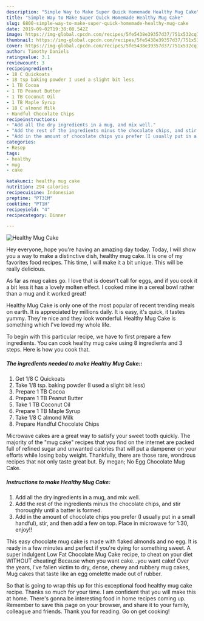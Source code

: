 ```yaml
---
description: "Simple Way to Make Super Quick Homemade Healthy Mug Cake"
title: "Simple Way to Make Super Quick Homemade Healthy Mug Cake"
slug: 6800-simple-way-to-make-super-quick-homemade-healthy-mug-cake
date: 2019-09-02T19:38:08.542Z
image: https://img-global.cpcdn.com/recipes/5fe5438e39357d37/751x532cq70/healthy-mug-cake-recipe-main-photo.jpg
thumbnail: https://img-global.cpcdn.com/recipes/5fe5438e39357d37/751x532cq70/healthy-mug-cake-recipe-main-photo.jpg
cover: https://img-global.cpcdn.com/recipes/5fe5438e39357d37/751x532cq70/healthy-mug-cake-recipe-main-photo.jpg
author: Timothy Daniels
ratingvalue: 3.1
reviewcount: 3
recipeingredient:
- 18 C Quickoats
- 18 tsp baking powder I used a slight bit less
- 1 TB Cocoa
- 1 TB Peanut Butter
- 1 TB Coconut Oil
- 1 TB Maple Syrup
- 18 C almond Milk
- Handful Chocolate Chips
recipeinstructions:
- "Add all the dry ingredients in a mug, and mix well."
- "Add the rest of the ingredients minus the chocolate chips, and stir thoroughly until a batter is formed."
- "Add in the amount of chocolate chips you prefer (I usually put in a small handful), stir, and then add a few on top. Place in microwave for 1:30, enjoy!!"
categories:
- Resep
tags:
- healthy
- mug
- cake

katakunci: healthy mug cake
nutrition: 294 calories
recipecuisine: Indonesian
preptime: "PT31M"
cooktime: "PT1H"
recipeyield: "4"
recipecategory: Dinner

---
```



![Healthy Mug Cake](https://img-global.cpcdn.com/recipes/5fe5438e39357d37/751x532cq70/healthy-mug-cake-recipe-main-photo.jpg)

Hey everyone, hope you're having an amazing day today. Today, I will show you a way to make a distinctive dish, healthy mug cake. It is one of my favorites food recipes. This time, I will make it a bit unique. This will be really delicious.

As far as mug cakes go. I love that is doesn&#39;t call for eggs, and if you cook it a bit less it has a lovely molten effect. I cooked mine in a cereal bowl rather than a mug and it worked great!

Healthy Mug Cake is only one of the most popular of recent trending meals on earth. It is appreciated by millions daily. It is easy, it's quick, it tastes yummy. They're nice and they look wonderful. Healthy Mug Cake is something which I've loved my whole life.


To begin with this particular recipe, we have to first prepare a few ingredients. You can cook healthy mug cake using 8 ingredients and 3 steps. Here is how you cook that.

##### The ingredients needed to make Healthy Mug Cake::

1. Get 1/8 C Quickoats
1. Take 1/8 tsp. baking powder (I used a slight bit less)
1. Prepare 1 TB Cocoa
1. Prepare 1 TB Peanut Butter
1. Take 1 TB Coconut Oil
1. Prepare 1 TB Maple Syrup
1. Take 1/8 C almond Milk
1. Prepare Handful Chocolate Chips


Microwave cakes are a great way to satisfy your sweet tooth quickly. The majority of the &#34;mug cake&#34; recipes that you find on the internet are packed full of refined sugar and unwanted calories that will put a dampener on your efforts while losing baby weight. Thankfully, there are those rare, wondrous recipes that not only taste great but. By megan; No Egg Chocolate Mug Cake. 

##### Instructions to make Healthy Mug Cake:

1. Add all the dry ingredients in a mug, and mix well.
1. Add the rest of the ingredients minus the chocolate chips, and stir thoroughly until a batter is formed.
1. Add in the amount of chocolate chips you prefer (I usually put in a small handful), stir, and then add a few on top. Place in microwave for 1:30, enjoy!!


This easy chocolate mug cake is made with flaked almonds and no egg. It is ready in a few minutes and perfect if you&#39;re dying for something sweet. A super indulgent Low Fat Chocolate Mug Cake recipe, to cheat on your diet WITHOUT cheating! Because when you want cake…you want cake! Over the years, I&#39;ve fallen victim to dry, dense, chewy and rubbery mug cakes, Mug cakes that taste like an egg omelette made out of rubber. 

So that is going to wrap this up for this exceptional food healthy mug cake recipe. Thanks so much for your time. I am confident that you will make this at home. There's gonna be interesting food in home recipes coming up. Remember to save this page on your browser, and share it to your family, colleague and friends. Thank you for reading. Go on get cooking!
